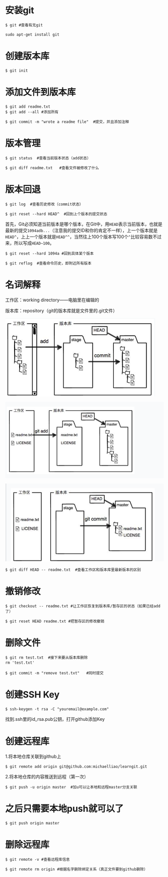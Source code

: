 # 安装git

```
$ git #查看有无git
```

```
sudo apt-get install git
```

# 创建版本库

```
$ git init
```

# 添加文件到版本库

```
$ git add readme.txt
$ git add --all #添加所有
```

```
$ git commit -m "wrote a readme file"  #提交，并且添加注释
```

# 版本管理

```
$ git status  #查看当前版本状态（add状态）
```

```
$ git diff readme.txt   #查看文件被修改了什么
```

# 版本回退

```
$ git log  #查看历史修改（commit状态）
```

```
$ git reset --hard HEAD^  #回到上个版本的提交状态
```

首先，Git必须知道当前版本是哪个版本，在Git中，用`HEAD`表示当前版本，也就是最新的提交`1094adb...`（注意我的提交ID和你的肯定不一样），上一个版本就是`HEAD^`，上上一个版本就是`HEAD^^`，当然往上100个版本写100个`^`比较容易数不过来，所以写成`HEAD~100`。

```
$ git reset --hard 1094a #回到具体某个版本
```

```
$ git reflog  #查看命令历史，即附近所有版本
```

# 名词解释

工作区：working directory——电脑里在编辑的

版本库：repository（git的版本库就是文件里的.git文件）

![image-20240820124110046](git指南.assets/image-20240820124110046.png)

![image-20240820124154059](git指南.assets/image-20240820124154059.png)

![image-20240820124157170](git指南.assets/image-20240820124157170.png)

```
$ git diff HEAD -- readme.txt  #查看工作区和版本库里最新版本的区别
```

# 撤销修改

```
$ git checkout -- readme.txt #让工作区恢复到版本库/暂存区的状态（如果已经add了）
```

```
$ git reset HEAD readme.txt #把暂存区的修改撤销
```

# 删除文件

```
$ git rm test.txt  #接下来要从版本库删除
rm 'test.txt'

$ git commit -m "remove test.txt"   #同时提交
```

# 创建SSH Key

```
$ ssh-keygen -t rsa -C "youremail@example.com"
```

找到.ssh里的id_rsa.pub公钥，打开github添加Key

# 创建远程库

1.将本地仓库关联到github上

```
$ git remote add origin git@github.com:michaelliao/learngit.git
```

2.将本地仓库的内容推送到远程（第一次）

```
$ git push -u origin master  #加u可以让本地和远程master分支关联
```

# 之后只需要本地push就可以了

```
$ git push origin master
```

# 删除远程库

```
$ git remote -v #查看远程库信息
```

```
$ git remote rm origin #根据名字删除绑定关系（真正文件要到github删除）
```

